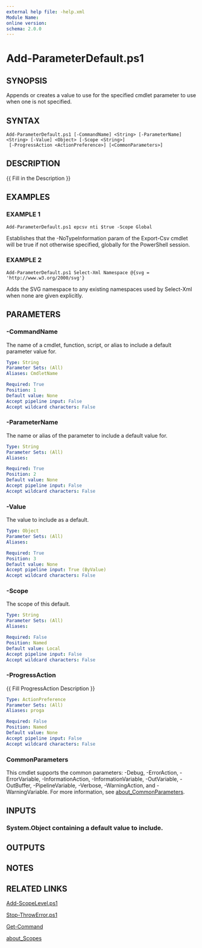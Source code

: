 ```yaml
---
external help file: -help.xml
Module Name:
online version:
schema: 2.0.0
---
```


# Add-ParameterDefault.ps1

## SYNOPSIS
Appends or creates a value to use for the specified cmdlet parameter to use when one is not specified.

## SYNTAX

```
Add-ParameterDefault.ps1 [-CommandName] <String> [-ParameterName] <String> [-Value] <Object> [-Scope <String>]
 [-ProgressAction <ActionPreference>] [<CommonParameters>]
```

## DESCRIPTION
{{ Fill in the Description }}

## EXAMPLES

### EXAMPLE 1
```
Add-ParameterDefault.ps1 epcsv nti $true -Scope Global
```

Establishes that the -NoTypeInformation param of the Export-Csv cmdlet will be true if not otherwise specified,
globally for the PowerShell session.

### EXAMPLE 2
```
Add-ParameterDefault.ps1 Select-Xml Namespace @{svg = 'http://www.w3.org/2000/svg'}
```

Adds the SVG namespace to any existing namespaces used by Select-Xml when none are given explicitly.

## PARAMETERS

### -CommandName
The name of a cmdlet, function, script, or alias to include a default parameter value for.

```yaml
Type: String
Parameter Sets: (All)
Aliases: CmdletName

Required: True
Position: 1
Default value: None
Accept pipeline input: False
Accept wildcard characters: False
```

### -ParameterName
The name or alias of the parameter to include a default value for.

```yaml
Type: String
Parameter Sets: (All)
Aliases:

Required: True
Position: 2
Default value: None
Accept pipeline input: False
Accept wildcard characters: False
```

### -Value
The value to include as a default.

```yaml
Type: Object
Parameter Sets: (All)
Aliases:

Required: True
Position: 3
Default value: None
Accept pipeline input: True (ByValue)
Accept wildcard characters: False
```

### -Scope
The scope of this default.

```yaml
Type: String
Parameter Sets: (All)
Aliases:

Required: False
Position: Named
Default value: Local
Accept pipeline input: False
Accept wildcard characters: False
```

### -ProgressAction
{{ Fill ProgressAction Description }}

```yaml
Type: ActionPreference
Parameter Sets: (All)
Aliases: proga

Required: False
Position: Named
Default value: None
Accept pipeline input: False
Accept wildcard characters: False
```

### CommonParameters
This cmdlet supports the common parameters: -Debug, -ErrorAction, -ErrorVariable, -InformationAction, -InformationVariable, -OutVariable, -OutBuffer, -PipelineVariable, -Verbose, -WarningAction, and -WarningVariable. For more information, see [about_CommonParameters](http://go.microsoft.com/fwlink/?LinkID=113216).

## INPUTS

### System.Object containing a default value to include.
## OUTPUTS

## NOTES

## RELATED LINKS

[Add-ScopeLevel.ps1]()

[Stop-ThrowError.ps1]()

[Get-Command]()

[about_Scopes]()

